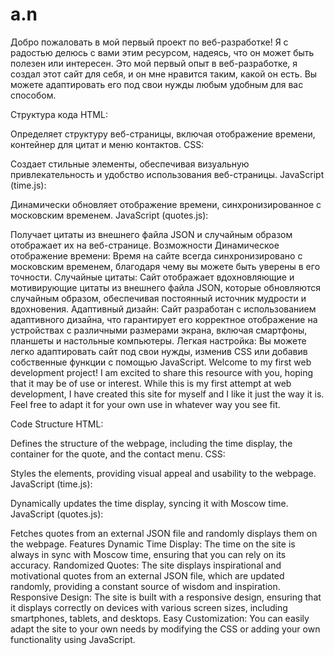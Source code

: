 # a.n
Добро пожаловать в мой первый проект по веб-разработке!
Я с радостью делюсь с вами этим ресурсом, надеясь, что он может быть полезен или интересен. Это мой первый опыт в веб-разработке, я создал этот сайт для себя, и он мне нравится таким, какой он есть. Вы можете адаптировать его под свои нужды любым удобным для вас способом.

Структура кода
HTML:

Определяет структуру веб-страницы, включая отображение времени, контейнер для цитат и меню контактов.
CSS:

Создает стильные элементы, обеспечивая визуальную привлекательность и удобство использования веб-страницы.
JavaScript (time.js):

Динамически обновляет отображение времени, синхронизированное с московским временем.
JavaScript (quotes.js):

Получает цитаты из внешнего файла JSON и случайным образом отображает их на веб-странице.
Возможности
Динамическое отображение времени: Время на сайте всегда синхронизировано с московским временем, благодаря чему вы можете быть уверены в его точности.
Случайные цитаты: Сайт отображает вдохновляющие и мотивирующие цитаты из внешнего файла JSON, которые обновляются случайным образом, обеспечивая постоянный источник мудрости и вдохновения.
Адаптивный дизайн: Сайт разработан с использованием адаптивного дизайна, что гарантирует его корректное отображение на устройствах с различными размерами экрана, включая смартфоны, планшеты и настольные компьютеры.
Легкая настройка: Вы можете легко адаптировать сайт под свои нужды, изменив CSS или добавив собственные функции с помощью JavaScript.
Welcome to my first web development project!
I am excited to share this resource with you, hoping that it may be of use or interest. While this is my first attempt at web development, I have created this site for myself and I like it just the way it is. Feel free to adapt it for your own use in whatever way you see fit.

Code Structure
HTML:

Defines the structure of the webpage, including the time display, the container for the quote, and the contact menu.
CSS:

Styles the elements, providing visual appeal and usability to the webpage.
JavaScript (time.js):

Dynamically updates the time display, syncing it with Moscow time.
JavaScript (quotes.js):

Fetches quotes from an external JSON file and randomly displays them on the webpage.
Features
Dynamic Time Display: The time on the site is always in sync with Moscow time, ensuring that you can rely on its accuracy.
Randomized Quotes: The site displays inspirational and motivational quotes from an external JSON file, which are updated randomly, providing a constant source of wisdom and inspiration.
Responsive Design: The site is built with a responsive design, ensuring that it displays correctly on devices with various screen sizes, including smartphones, tablets, and desktops.
Easy Customization: You can easily adapt the site to your own needs by modifying the CSS or adding your own functionality using JavaScript.

